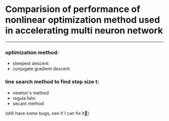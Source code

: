 # Comparision of performance of nonlinear optimization method used in accelerating multi neuron network

-----

### optimization method:
- steepest descent
- conjugate gradient descent
### line search method to find step size t:
- newton's method
- regula falsi
- secant method

(still have some bugs, see if I can fix it🥲)
